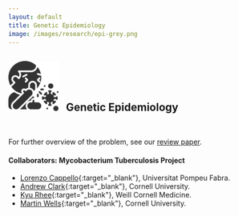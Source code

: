 ```yaml
---
layout: default
title: Genetic Epidemiology
image: /images/research/epi-grey.png
---
```


## <img style="width:100px; padding-right: 10px;" src="/images/research/epi-grey.png"> Genetic Epidemiology
<br/>


For further overview of the problem, see our [review paper](/papers/cappello-phylodynamics-review/).

#### Collaborators: Mycobacterium Tuberculosis Project
* [Lorenzo Cappello](https://lorenzocapp.github.io/){:target="_blank"}, Universitat Pompeu Fabra.
* [Andrew Clark](https://blogs.cornell.edu/andyclarklab/){:target="_blank"}, Cornell University.
* [Kyu Rhee](https://directory.weill.cornell.edu/person/profile/kyr9001){:target="_blank"}, Weill Cornell Medicine.
* [Martin Wells](https://stat.cornell.edu/people/faculty/martin-wells){:target="_blank"}, Cornell University.
